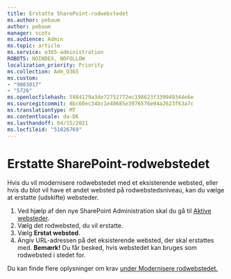 ```yaml
---
title: Erstatte SharePoint-rodwebstedet
ms.author: pebaum
author: pebaum
manager: scotv
ms.audience: Admin
ms.topic: article
ms.service: o365-administration
ROBOTS: NOINDEX, NOFOLLOW
localization_priority: Priority
ms.collection: Adm_O365
ms.custom:
- "9003017"
- "5726"
ms.openlocfilehash: 5984179a3de72752772ec198623f339949344e6e
ms.sourcegitcommit: 8bc60ec34bc1e40685e3976576e04a2623f63a7c
ms.translationtype: MT
ms.contentlocale: da-DK
ms.lasthandoff: 04/15/2021
ms.locfileid: "51826769"
---
```

# <a name="replace-the-sharepoint-root-site"></a>Erstatte SharePoint-rodwebstedet
Hvis du vil modernisere rodwebstedet med et eksisterende websted, eller hvis du blot vil have et andet websted på rodwebstedsniveau, kan du vælge at erstatte (udskifte) websteder.

1. Ved hjælp af den nye SharePoint Administration skal du gå til [Aktive websteder](https://admin.microsoft.com/sharepoint?page=siteManagement&modern=true).
2. Vælg det rodwebsted, du vil erstatte.
3. Vælg **Erstat websted**.
4. Angiv URL-adressen på det eksisterende websted, der skal erstattes med. **Bemærk!** Du får besked, hvis webstedet kan bruges som rodwebsted i stedet for.

Du kan finde flere oplysninger om krav [under Modernisere rodwebstedet.](https://docs.microsoft.com/sharepoint/modern-root-site)

